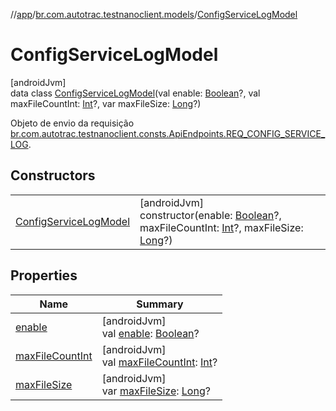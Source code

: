 //[app](../../../index.md)/[br.com.autotrac.testnanoclient.models](../index.md)/[ConfigServiceLogModel](index.md)

# ConfigServiceLogModel

[androidJvm]\
data class [ConfigServiceLogModel](index.md)(val enable: [Boolean](https://kotlinlang.org/api/latest/jvm/stdlib/kotlin/-boolean/index.html)?, val maxFileCountInt: [Int](https://kotlinlang.org/api/latest/jvm/stdlib/kotlin/-int/index.html)?, var maxFileSize: [Long](https://kotlinlang.org/api/latest/jvm/stdlib/kotlin/-long/index.html)?)

Objeto de envio da requisição [br.com.autotrac.testnanoclient.consts.ApiEndpoints.REQ_CONFIG_SERVICE_LOG](../../br.com.autotrac.testnanoclient.consts/-api-endpoints/-r-e-q_-c-o-n-f-i-g_-s-e-r-v-i-c-e_-l-o-g.md).

## Constructors

| | |
|---|---|
| [ConfigServiceLogModel](-config-service-log-model.md) | [androidJvm]<br>constructor(enable: [Boolean](https://kotlinlang.org/api/latest/jvm/stdlib/kotlin/-boolean/index.html)?, maxFileCountInt: [Int](https://kotlinlang.org/api/latest/jvm/stdlib/kotlin/-int/index.html)?, maxFileSize: [Long](https://kotlinlang.org/api/latest/jvm/stdlib/kotlin/-long/index.html)?) |

## Properties

| Name | Summary |
|---|---|
| [enable](enable.md) | [androidJvm]<br>val [enable](enable.md): [Boolean](https://kotlinlang.org/api/latest/jvm/stdlib/kotlin/-boolean/index.html)? |
| [maxFileCountInt](max-file-count-int.md) | [androidJvm]<br>val [maxFileCountInt](max-file-count-int.md): [Int](https://kotlinlang.org/api/latest/jvm/stdlib/kotlin/-int/index.html)? |
| [maxFileSize](max-file-size.md) | [androidJvm]<br>var [maxFileSize](max-file-size.md): [Long](https://kotlinlang.org/api/latest/jvm/stdlib/kotlin/-long/index.html)? |
